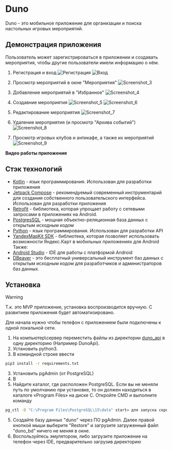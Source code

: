# Duno
Duno - это мобильное приложение для организации и поиска настольных игровых мероприятий.

## Демонстрация приложения
Пользователь может зарегистрироваться в приложении и создавать мероприятия, чтобы другие пользователи имели информацию о нём.

1. Регистрация и вход
![Регистрация](https://github.com/ssledopyt/Duno/assets/73230398/c8d20168-d6ad-4abc-bf91-1d41ef53045b)
![Вход](https://github.com/ssledopyt/Duno/assets/73230398/ee8d2b33-6840-48f0-9ee1-612068cd3157) 
2. Просмотр мероприятий в окне "Мероприятия"
![Screenshot_3](https://github.com/ssledopyt/Duno/assets/73230398/f7c59353-4439-4097-a474-bfc7222bf0ad)

3. Добавление мероприятий в "Избранное"
![Screenshot_4](https://github.com/ssledopyt/Duno/assets/73230398/1d6bebe4-114b-46a1-87c6-4d8dc2676635)

4. Создавние мероприятия
![Screenshot_5](https://github.com/ssledopyt/Duno/assets/73230398/7c9cb3ff-a72b-44ce-b4fb-e41a0836241b)
![Screenshot_6](https://github.com/ssledopyt/Duno/assets/73230398/519135e7-9e7e-4166-9288-5aa55196af70)

5. Редактирование мероприятия
![Screenshot_7](https://github.com/ssledopyt/Duno/assets/73230398/ba5ab27a-6ce2-4033-b6e0-7bdfeef95cd8)

6. Удаление мероприятия (и просмотр "Архива событий")
![Screenshot_8](https://github.com/ssledopyt/Duno/assets/73230398/ff9a6d55-0c3b-4909-b8eb-d6e7eb32105f)
8. Просмотр игровых клубов и антикафе, а также их мероприятий
![Screenshot_9](https://github.com/ssledopyt/Duno/assets/73230398/7d041512-7c84-466b-b2bf-6f062df8847d)

**Видео работы приложения**

## Стэк технологий

- [Kotlin] - язык программирования. Использован для разработки приложения
- [Jetpack Compose] - рекомендуемый современный инструментарий для создания собственного пользовательского интерфейса. Использован для разработки приложения
- [Retrofit] - библиотека, которая упрощает работу с сетевыми запросами в приложениях на Android.
- [PostgresSQL] - мощная объектно-реляционная база данных с открытым исходным кодом
- [Python] - язык программирования. Использован для разработки API
- [YandexMapKit SDK] - библиотека, которая позволяет использовать возможности Яндекс.Карт в мобильных приложениях для Android
  Также:
- [Android Studio] - IDE для работы с платформой Android
- [DBeaver] - это бесплатный универсальный инструмент баз данных с открытым исходным кодом для разработчиков и администраторов баз данных.
  
## Установка
> [!WARNING]
> Т.к. это MVP приложение, установка воспроизводится вручную. С развитием приложения будет автоматизировано.

Для начала нужно чтобы телефон с приложением были подключены к одной локальной сети.
1. На компьютер\сервер переместить файлы из директории [duno_api] в одну директорию (Например DunoApi).
2. Установить python3.
3. В командной строке ввести 
```sh
pip3 install -r requirements.txt
```
3. Установить pgAdmin (от PostgreSQL)
4. В 
5. Найдите каталог, где расположен PostgreSQL. Если вы не меняли путь по умолчанию при установке, то он должен находиться в каталоге «Program Files» на диске C. Откройте CMD и выполните команду
```sh
pg_ctl -D "C:\Program Files\PostgreSQL\15\data" start» для запуска сервера PostgreSQL.
```
5. Создайте базу данных "duno" через ПО pgAdmin. Далее правой кнопкой мыши выберите "Restore" и загрузите загруженный файл "duno_bd" ничего не меняя в окне.
6. Воспользуйтесь эмулятором, либо загрузите приложение на телефон через IDE, предварительно загрузив директорию


[Kotlin]: <https://kotlinlang.org/>
[Jetpack Compose]: <https://developer.android.com/develop/ui/compose>
[Retrofit]: <https://square.github.io/retrofit/>
[PostgresSQL]: <https://www.postgresql.org/>
[Python]: <https://www.python.org/>
[YandexMapKit SDK]: <https://yandex.ru/maps-api/products/mapki>


[Android Studio]: <https://developer.android.com/studio>
[DBeaver]: <https://dbeaver.io/>

[duno_api]: <https://github.com/ssledopyt/duno_api>
